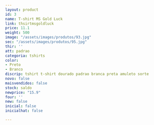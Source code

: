 ```yaml
---
layout: product
id: 3
name: T-shirt MS Gold Luck
link: thsirtmsgoldluck
price: 11.1
weight: 500
image: "/assets/images/produtos/93.jpg"
sec: "/assets/images/produtos/95.jpg"
thir: ''
att: padrao
categoria: tshirts
color:
- Preto
- Branco
discrip: tshirt t-shirt dourado padrao branca preta amuleto sorte
novo: false
maisvendidos: false
stock: saldo
newprice: "15.9"
four: ''
new: false
inicial: false
inicialhat: false

---
```

